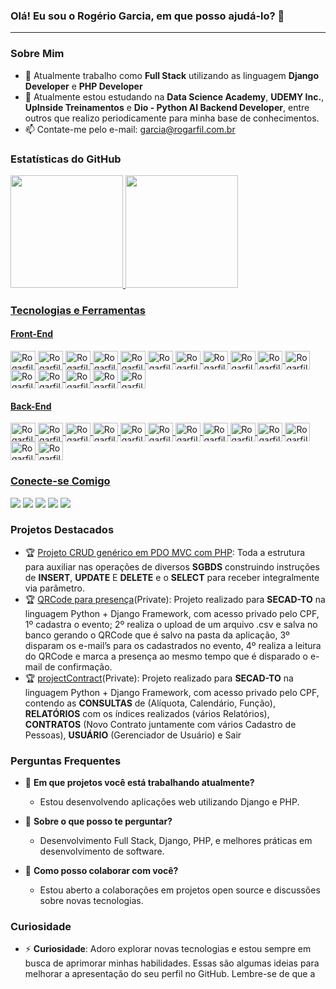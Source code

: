 ### Olá! Eu sou o Rogério Garcia, em que posso ajudá-lo?  👋

<!--
**rogarfil/rogarfil** is a ✨ _special_ ✨ repository because its `README.md` (this file) appears on your GitHub profile.

Here are some ideas to get you started:

- 🔭 I’m currently working on ...
- 🌱 I’m currently learning ...
- 👯 I’m looking to collaborate on ...
- 🤔 I’m looking for help with ...
- 💬 Ask me about ...
- 📫 How to reach me: ...
- 😄 Pronouns: ...
- ⚡ Fun fact: ...
-->
<hr>

### Sobre Mim
- 🔭 Atualmente trabalho como <b>Full Stack</b> utilizando as linguagem <b>Django Developer</b> e <b>PHP Developer</b>
- 🌱 Atualmente estou estudando na <b>Data Science Academy</b>, <b>UDEMY Inc.</b>, <b>UpInside Treinamentos</b> e <b>Dio - Python AI Backend Developer</b>, entre outros que realizo periodicamente para minha base de conhecimentos.
- 📫 Contate-me pelo e-mail: garcia@rogarfil.com.br

### Estatísticas do GitHub
<div>
  <a href="https://www.rogarfil.com.br" target="_blank">
  <img height="180em" src="https://github-readme-stats.vercel.app/api?username=rogarfil&show_icons=true&theme=tokyonight&include_all_commits=true&count_private=true"/>
  <img height="180em" src="https://github-readme-stats.vercel.app/api/top-langs/?username=rogarfil&layout=compact&langs_count=16&theme=tokyonight"/>
</div>
    
### Tecnologias e Ferramentas
<div style="display: inline_block">
  <h4>Front-End</h4>
  <img align="center" alt="Rogarfil-Apache" height="30" width="40" src="https://cdn.jsdelivr.net/gh/devicons/devicon/icons/html5/html5-original.svg" />
  <img align="center" alt="Rogarfil-CSS3" height="30" width="40" src="https://cdn.jsdelivr.net/gh/devicons/devicon/icons/css3/css3-original.svg" />
  <img align="center" alt="Rogarfil-CSS3" height="30" width="40" src="https://cdn.jsdelivr.net/gh/devicons/devicon/icons/sass/sass-original.svg" />
  <img align="center" alt="Rogarfil-Chrome" height="30" width="40" src="https://cdn.jsdelivr.net/gh/devicons/devicon/icons/javascript/javascript-original.svg" />
  <img align="center" alt="Rogarfil-Chrome" height="30" width="40" src="https://cdn.jsdelivr.net/gh/devicons/devicon/icons/react/react-original.svg" />
  <img align="center" alt="Rogarfil-Composer" height="30" width="40" src="https://cdn.jsdelivr.net/gh/devicons/devicon/icons/vuejs/vuejs-original.svg" />
  <img align="center" alt="Rogarfil-DJango" height="30" width="40" src="https://cdn.jsdelivr.net/gh/devicons/devicon/icons/nodejs/nodejs-original.svg" />
  <img align="center" alt="Rogarfil-DJango" height="30" width="40" src="https://cdn.jsdelivr.net/gh/devicons/devicon@latest/icons/nextjs/nextjs-original.svg" />
  <img align="center" alt="Rogarfil-Docker" height="30" width="40" src="https://cdn.jsdelivr.net/gh/devicons/devicon/icons/jquery/jquery-original.svg" />
  <img align="center" alt="Rogarfil-Bootstrap" height="30" width="40" src="https://cdn.jsdelivr.net/gh/devicons/devicon/icons/bootstrap/bootstrap-original.svg" />
  <img align="center" alt="Rogarfil-Docker" height="30" width="40" src="https://cdn.jsdelivr.net/gh/devicons/devicon/icons/git/git-original.svg" />
  <img align="center" alt="Rogarfil-Chrome" height="30" width="40" src="https://cdn.jsdelivr.net/gh/devicons/devicon/icons/chrome/chrome-original.svg" />
  <img align="center" alt="Rogarfil-Chrome" height="30" width="40" src="https://cdn.jsdelivr.net/gh/devicons/devicon/icons/firefox/firefox-original.svg" />
  <img align="center" alt="Rogarfil-Chrome" height="30" width="40" src="https://cdn.jsdelivr.net/gh/devicons/devicon/icons/opera/opera-original.svg" />
  <img align="center" alt="Rogarfil-Chrome" height="30" width="40" src="https://cdn.jsdelivr.net/gh/devicons/devicon/icons/safari/safari-original.svg" />
  <img align="center" alt="Rogarfil-Chrome" height="30" width="40" src="https://cdn.jsdelivr.net/gh/devicons/devicon@latest/icons/gimp/gimp-original.svg" />
  <h4>Back-End</h4>
  <img align="center" alt="Rogarfil-Bootstrap" height="30" width="40" src="https://cdn.jsdelivr.net/gh/devicons/devicon/icons/php/php-original.svg" />
  <img align="center" alt="Rogarfil-DJango" height="30" width="40" src="https://cdn.jsdelivr.net/gh/devicons/devicon/icons/python/python-original.svg" />
  <img align="center" alt="Rogarfil-Apache" height="30" width="40" src="https://cdn.jsdelivr.net/gh/devicons/devicon/icons/apache/apache-original.svg" />
  <img align="center" alt="Rogarfil-DJango" height="30" width="40" src="https://cdn.jsdelivr.net/gh/devicons/devicon/icons/mysql/mysql-original.svg" />
  <img align="center" alt="Rogarfil-Chrome" height="30" width="40" src="https://cdn.jsdelivr.net/gh/devicons/devicon/icons/postgresql/postgresql-original.svg" />
  <img align="center" alt="Rogarfil-CSS3" height="30" width="40" src="https://cdn.jsdelivr.net/gh/devicons/devicon/icons/sqlite/sqlite-original.svg" />
  <img align="center" alt="Rogarfil-CSS3" height="30" width="40" src="https://cdn.jsdelivr.net/gh/devicons/devicon/icons/phpstorm/phpstorm-original.svg" />
  <img align="center" alt="Rogarfil-CSS3" height="30" width="40" src="https://cdn.jsdelivr.net/gh/devicons/devicon/icons/pycharm/pycharm-original.svg" />
  <img align="center" alt="Rogarfil-CSS3" height="30" width="40" src="https://cdn.jsdelivr.net/gh/devicons/devicon/icons/composer/composer-original.svg" />
  <img align="center" alt="Rogarfil-Docker" height="30" width="40" src="https://cdn.jsdelivr.net/gh/devicons/devicon/icons/docker/docker-original.svg" />  
  <img align="center" alt="Rogarfil-DJango" height="30" width="40" src="https://cdn.jsdelivr.net/gh/devicons/devicon@latest/icons/django/django-plain.svg" />  
  <img align="center" alt="Rogarfil-DJango" height="30" width="40" src="https://cdn.jsdelivr.net/gh/devicons/devicon@latest/icons/djangorest/djangorest-original.svg" />
  <img align="center" alt="Rogarfil-DJango" height="30" width="40" src="https://cdn.jsdelivr.net/gh/devicons/devicon@latest/icons/vscode/vscode-original.svg" />         
</div>
  
### Conecte-se Comigo
  
<div style="display: inline_block">
  <a href="https://www.youtube.com/channel/UCSyj1V98-PxA9f6EH-h5gKA" target="_blank"><img src="https://img.shields.io/badge/YouTube-FF0000?style=for-the-badge&logo=youtube&logoColor=white" target="_blank"></a>
  <a href="https://www.instagram.com/rogeriofilho.garcia/" target="_blank"><img src="https://img.shields.io/badge/Instagram-E4405F?style=for-the-badge&logo=instagram&logoColor=white" target="_blank"></a>
  <a href="https://twitter.com/Rogarfil" target="_blank"><img src="https://img.shields.io/badge/Twitter-1DA1F2?style=for-the-badge&logo=X&logoColor=white" target="_blank"></a>
  <a href="https://www.facebook.com/rogeriofilho.garcia" target="_blank"><img src="https://img.shields.io/badge/Facebook-1877F2?style=for-the-badge&logo=facebook&logoColor=white" target="_blank"></a>
  <a href="https://www.linkedin.com/in/rogeriofilho-garcia/" target="_blank"><img src="https://img.shields.io/badge/LinkedIn-0077B5?style=for-the-badge&logo=linkedin&logoColor=white" target="_blank"></a>
</div>

### Projetos Destacados
- 🏆 <a href="https://github.com/rogarfil/Projeto_CRUD-generico-em-PDO-MVC-com-PHP">Projeto CRUD genérico em PDO MVC com PHP</a>: Toda a estrutura para auxiliar nas operações de diversos <b>SGBDS</b> construindo instruções de <b>INSERT</b>, <b>UPDATE</b> E <b>DELETE</b> e o <b>SELECT</b> para receber integralmente via parâmetro.
- 🏆 <a href="https://github.com/ncatisecad/django-qrcode">QRCode para presença</a>(Private): Projeto realizado para <b>SECAD-TO</b> na linguagem Python + Django Framework, com acesso privado pelo CPF, 1º cadastra o evento; 2º realiza o upload de um arquivo .csv e salva no banco gerando o QRCode que é salvo na pasta da aplicação, 3º disparam os e-mail’s para os cadastrados no evento, 4º realiza a leitura do QRCode e marca a presença ao mesmo tempo que é disparado o e-mail de confirmação.
- 🏆 <a href="https://github.com/ncatisecad/projectContract">projectContract</a>(Private): Projeto realizado para <b>SECAD-TO</b> na linguagem Python + Django Framework, com acesso privado pelo CPF, contendo as <b>CONSULTAS</b> de (Alíquota, Calendário, Função), <b>RELATÓRIOS</b> com os índices realizados (vários Relatórios), <b>CONTRATOS</b> (Novo Contrato juntamente com vários Cadastro de Pessoas), <b>USUÁRIO</b> (Gerenciador de Usuário) e Sair

### Perguntas Frequentes
- 🤔 <b>Em que projetos você está trabalhando atualmente?</b>
  - Estou desenvolvendo aplicações web utilizando Django e PHP.

- 💬 <b>Sobre o que posso te perguntar?</b>
  - Desenvolvimento Full Stack, Django, PHP, e melhores práticas em desenvolvimento de software.

- 👯 <b>Como posso colaborar com você?</b>
  - Estou aberto a colaborações em projetos open source e discussões sobre novas tecnologias.

### Curiosidade
- ⚡ <b>Curiosidade</b>: Adoro explorar novas tecnologias e estou sempre em busca de aprimorar minhas habilidades.
Essas são algumas ideias para melhorar a apresentação do seu perfil no GitHub. Lembre-se de que a












